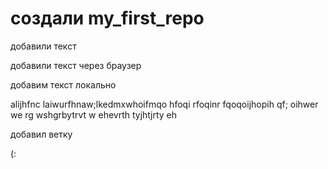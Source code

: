 # создали my_first_repo 

добавили текст

добавили текст через браузер

добавим текст локально

alijhfnc laiwurfhnaw;lkedmxwhoifmqo hfoqi rfoqinr fqoqoijhopih 
qf; oihwer we
rg wshgrbytrvt w
ehevrth tyjhtjrty eh

добавил ветку

(:
